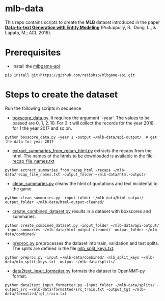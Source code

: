 # mlb-data

This repo contains scripts to create the **MLB** dataset introduced in the paper [**Data-to-text Generation with Entity Modeling**](https://arxiv.org/abs/1906.03221) (Puduppully, R., Dong, L., & Lapata, M.; ACL 2019). 

# Prerequisites
- Install the [mlbgame-api](https://github.com/ratishsp/mlbgame-api)
```
pip install git+https://github.com/ratishsp/mlbgame-api.git
```

# Steps to create the dataset
Run the following scripts in sequence
- [boxscore_data.py](https://github.com/ratishsp/mlb-data-scripts/blob/master/boxscore_data.py). It requires the argument '-year'. The values to be passed are 0, 1, 2..10. For 0 it will collect the records for the year 2018, for 1 the year 2017 and so on.
```
python boxscore_data.py -year 1 -output ~/mlb-data/api-output/  # get the data for year 2017
```
- [extract_summaries_from_recap_html.py](https://github.com/ratishsp/mlb-data-scripts/blob/master/extract_summaries_from_recap_html.py) extracts the recaps from the html. The names of the htmls to be downloaded is available in the file [recap_file_names.txt](https://github.com/ratishsp/mlb-data-scripts/blob/master/recap_file_names.txt)
 ```
python extract_summaries_from_recap_html -recaps ~/mlb-data/recap_file_names.txt -output_folder ~/mlb-data/html-output/
 ```

- [clean_summaries.py](https://github.com/ratishsp/mlb-data-scripts/blob/master/clean_summaries.py) cleans the html of quotations and text incidental to the game.
 ```
python clean_summaries.py -input_folder ~/mlb-data/html-output/ -output_folder ~/mlb-data/html-output-cleaned/
 ```
 - [create_combined_dataset.py](https://github.com/ratishsp/mlb-data-scripts/blob/master/create_combined_dataset.py) results in a dataset with boxscores and summaries.
 ```
python create_combined_dataset.py -input_folder ~/mlb-data/api-output/ -input_summaries ~/mlb-data/html-output-cleaned/ -output_folder ~/mlb-data/combined/
 ```
- [preproc.py](https://github.com/ratishsp/mlb-data-scripts/blob/master/preproc.py) preprocesses the dataset into train, validation and test splits. The splits are defined in the file [mlb_split_keys.txt](https://github.com/ratishsp/mlb-data-scripts/blob/master/mlb_split_keys.txt).
```
python preproc.py -input ~/mlb-data/combined/ -mlb_split_keys ~/mlb-data/mlb_split_keys.txt -output ~/mlb-data/splits/
```
- [data2text_input_formatter.py](https://github.com/ratishsp/mlb-data-scripts/blob/master/data2text_input_formatter.py) formats the dataset to OpenNMT-py format.
```
python data2text_input_formatter.py -input_folder ~/mlb-data/splits/ -output_src ~/mlb-data/formatted/src_train.txt -output_tgt ~/mlb-data/formatted/tgt_train.txt
```

